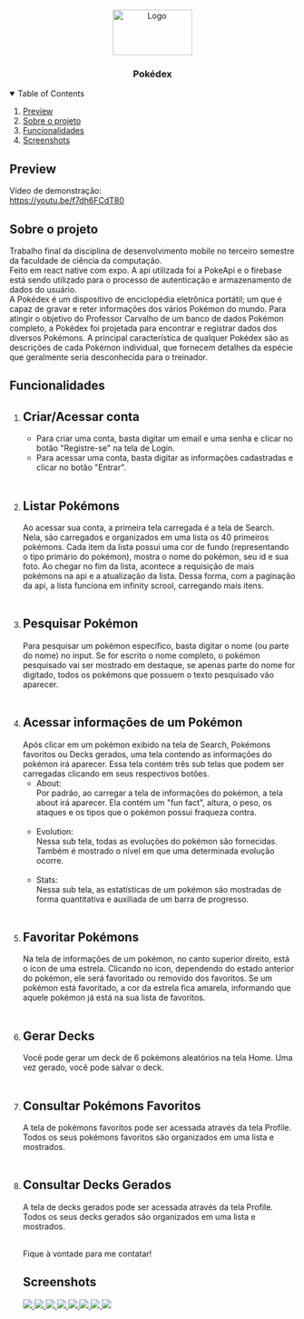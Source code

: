 <br />
<p align="center">
  <a href="https://github.com/EdsonUr/PokedexMobile">
    <img src="readMeAssets/Pokemon-Wallpaper.png" alt="Logo" width="140" height="80">
  </a>

  <h3 align="center">Pokédex</h3>

</p>


<details open="open">
  <summary>Table of Contents</summary>
  <ol>
    <li>
      <a href="#preview">Preview</a>
    </li>
    <li>
      <a href="#sobre-o-projeto">Sobre o projeto</a>
    </li>
    <li>
      <a href="#funcionalidades">Funcionalidades</a>
    </li>
    <li>
      <a href="#screenshots">Screenshots</a>
    </li>
  </ol>
</details>

## Preview
Vídeo de demonstração: <br>
https://youtu.be/f7dh6FCdT80

## Sobre o projeto
Trabalho final da disciplina de desenvolvimento mobile no terceiro semestre da faculdade de ciência da computação. <br>
Feito em react native com expo. A api utilizada foi a PokeApi e o firebase está sendo utilizado para o processo de autenticação e armazenamento de dados do usuário. <br>
A Pokédex é um dispositivo de enciclopédia eletrônica portátil; um que é capaz de gravar e reter informações dos vários Pokémon do mundo. Para atingir o objetivo do Professor Carvalho de um banco de dados Pokémon completo, a Pokédex foi projetada para encontrar e registrar dados dos diversos Pokémons. A principal característica de qualquer Pokédex são as descrições de cada Pokémon individual, que fornecem detalhes da espécie que geralmente seria desconhecida para o treinador.

## Funcionalidades
<ol>
    <li>
    <h2>Criar/Acessar conta</h2>
        <ul>
            <li>
            Para criar uma conta, basta digitar um email e uma senha e clicar no botão "Registre-se" na tela de Login.
            </li>
            <li>
            Para acessar uma conta, basta digitar as informações cadastradas e clicar no botão "Entrar".
            </li>
        </ul>
    </li>
<br/>
    <li>
        <h2>Listar Pokémons</h2>
        Ao acessar sua conta, a primeira tela carregada é a tela de Search. Nela, são carregados e organizados em uma lista os 40 primeiros pokémons. Cada item da lista possui uma cor de fundo (representando o tipo primário do pokémon), mostra o nome do pokémon, seu id e sua foto. Ao chegar no fim da lista, acontece a requisição de mais pokémons na api e a atualização da lista. Dessa forma, com a paginação da api, a lista funciona em infinity scrool, carregando mais itens.
    </li>
<br>
 <li>
        <h2>Pesquisar Pokémon</h2>
        Para pesquisar um pokémon específico, basta digitar o nome (ou parte do nome) no input. Se for escrito o nome completo, o pokémon pesquisado vai ser mostrado em destaque, se apenas parte do nome for digitado, todos os pokémons que possuem o texto pesquisado vão aparecer.
    </li>
<br>
<li>
        <h2>Acessar informações de um Pokémon</h2>
        Após clicar em um pokémon exibido na tela de Search, Pokémons favoritos ou Decks gerados, uma tela contendo as   informações do pokémon irá aparecer. Essa tela contém três sub telas que podem ser carregadas clicando em seus respectivos botões.
        <ul>
            <li>
                About:
                <br>
                Por padrão, ao carregar a tela de informações do pokémon, a tela about irá aparecer. Ela contém um "fun fact",  altura, o peso, os ataques e os tipos que o pokémon possui fraqueza contra.
            </li>
            <br>
            <li>
                Evolution:
                <br>
                Nessa sub tela, todas as evoluções do pokémon são fornecidas. Também é mostrado o nível em que uma determinada evolução ocorre.
            </li>
            <br>
            <li>
                Stats:
                <br>
                Nessa sub tela, as estatísticas de um pokémon são mostradas de forma quantitativa e auxiliada de um barra de progresso.
            </li>
        </ul>
    </li>
<br>
<li>
        <h2>Favoritar Pokémons</h2>
        Na tela de informações de um pokémon, no canto superior direito, está o icon de uma estrela. Clicando no icon, dependendo do estado anterior do pokémon, ele será favoritado ou removido dos favoritos. Se um pokémon está favoritado, a cor da estrela fica amarela, informando que aquele pokémon já está na sua lista de favoritos.
    </li>
<br>    
<li>
        <h2>Gerar Decks</h2>
        Você pode gerar um deck de 6 pokémons aleatórios na tela Home. Uma vez gerado, você pode salvar o deck.
    </li>
<br>    
<li>
        <h2>Consultar Pokémons Favoritos</h2>
        A tela de pokémons favoritos pode ser acessada através da tela Profile. Todos os seus pokémons favoritos são organizados em uma lista e mostrados.
    </li>
<br>    
<li>
        <h2>Consultar Decks Gerados</h2>
        A tela de decks gerados pode ser acessada através da tela Profile. Todos os seus decks gerados são organizados em uma lista e mostrados.
    </li>
<br>    

Fique à vontade para me contatar!

## Screenshots
 <a href="https://github.com/EdsonUr/PokedexMobile">
    <img src="readMeAssets/foto1.jpg">
 </a>
 <a href="https://github.com/EdsonUr/PokedexMobile">
    <img src="readMeAssets/foto2.jpg">
 </a>
 <a href="https://github.com/EdsonUr/PokedexMobile">
    <img src="readMeAssets/foto3.jpg">
 </a>
 <a href="https://github.com/EdsonUr/PokedexMobile">
    <img src="readMeAssets/foto4.jpg">
 </a>
 <a href="https://github.com/EdsonUr/PokedexMobile">
    <img src="readMeAssets/foto5.jpg">
 </a>
 <a href="https://github.com/EdsonUr/PokedexMobile">
    <img src="readMeAssets/foto6.jpg">
 </a>
 <a href="https://github.com/EdsonUr/PokedexMobile">
    <img src="readMeAssets/foto7.jpg">
 </a>
 <a href="https://github.com/EdsonUr/PokedexMobile">
    <img src="readMeAssets/foto8.jpg">
 </a>
